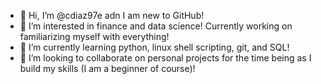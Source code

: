 - 👋 Hi, I’m @cdiaz97e adn I am new to GitHub!
- 👀 I’m interested in finance and data science! Currently working on familiarizing myself with everything!
- 🌱 I’m currently learning python, linux shell scripting, git, and SQL!
- 💞️ I’m looking to collaborate on personal projects for the time being as I build my skills (I am a beginner of course)!

<!---
cdiaz97e/cdiaz97e is a ✨ special ✨ repository because its `README.md` (this file) appears on your GitHub profile.
You can click the Preview link to take a look at your changes.
--->
